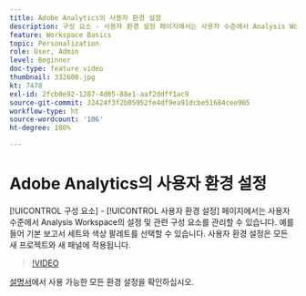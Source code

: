 ```yaml
---
title: Adobe Analytics의 사용자 환경 설정
description: 구성 요소 - 사용자 환경 설정 페이지에서는 사용자 수준에서 Analysis Workspace의 설정 및 관련 구성 요소를 관리할 수 있습니다. 예를 들어 기본 보고서 세트와 색상 팔레트를 선택할 수 있습니다. 사용자 환경 설정은 모든 새 프로젝트와 새 패널에 적용됩니다.
feature: Workspace Basics
topic: Personalization
role: User, Admin
level: Beginner
doc-type: feature video
thumbnail: 332600.jpg
kt: 7478
exl-id: 2fcb0e92-1287-4d05-88e1-aaf2ddff1ac9
source-git-commit: 32424f3f2b05952fe4df9ea91dcbe51684cee905
workflow-type: ht
source-wordcount: '106'
ht-degree: 100%

---
```


# Adobe Analytics의 사용자 환경 설정

[!UICONTROL 구성 요소] - [!UICONTROL 사용자 환경 설정] 페이지에서는 사용자 수준에서 Analysis Workspace의 설정 및 관련 구성 요소를 관리할 수 있습니다. 예를 들어 기본 보고서 세트와 색상 팔레트를 선택할 수 있습니다. 사용자 환경 설정은 모든 새 프로젝트와 새 패널에 적용됩니다.

>[!VIDEO](https://video.tv.adobe.com/v/332600/?quality=12&learn=on)

[설명서](https://experienceleague.adobe.com/docs/analytics/analyze/analysis-workspace/user-preferences.html)에서 사용 가능한 모든 환경 설정을 확인하십시오.
